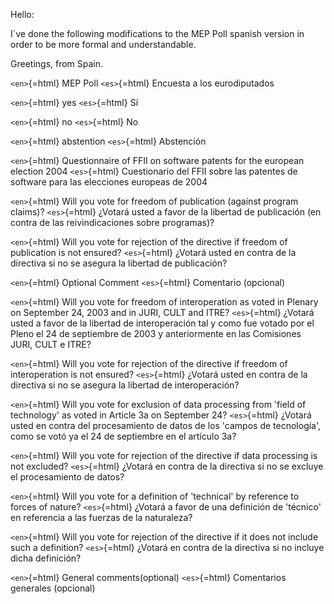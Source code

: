 Hello:

I´ve done the following modifications to the MEP Poll spanish version in
order to be more formal and understandable.

Greetings, from Spain.

`<en>`{=html} MEP Poll `<es>`{=html} Encuesta a los eurodiputados

`<en>`{=html} yes `<es>`{=html} Sí

`<en>`{=html} no `<es>`{=html} No

`<en>`{=html} abstention `<es>`{=html} Abstención

`<en>`{=html} Questionnaire of FFII on software patents for the european
election 2004 `<es>`{=html} Cuestionario del FFII sobre las patentes de
software para las elecciones europeas de 2004

`<en>`{=html} Will you vote for freedom of publication (against program
claims)? `<es>`{=html} ¿Votará usted a favor de la libertad de
publicación (en contra de las reivindicaciones sobre programas)?

`<en>`{=html} Will you vote for rejection of the directive if freedom of
publication is not ensured? `<es>`{=html} ¿Votará usted en contra de la
directiva si no se asegura la libertad de publicación?

`<en>`{=html} Optional Comment `<es>`{=html} Comentario (opcional)

`<en>`{=html} Will you vote for freedom of interoperation as voted in
Plenary on September 24, 2003 and in JURI, CULT and ITRE? `<es>`{=html}
¿Votará usted a favor de la libertad de interoperación tal y como fue
votado por el Pleno el 24 de septiembre de 2003 y anteriormente en las
Comisiones JURI, CULT e ITRE?

`<en>`{=html} Will you vote for rejection of the directive if freedom of
interoperation is not ensured? `<es>`{=html} ¿Votará usted en contra de
la directiva si no se asegura la libertad de interoperación?

`<en>`{=html} Will you vote for exclusion of data processing from
\'field of technology\' as voted in Article 3a on September 24?
`<es>`{=html} ¿Votará usted en contra del procesamiento de datos de los
\'campos de tecnología\', como se votó ya el 24 de septiembre en el
artículo 3a?

`<en>`{=html} Will you vote for rejection of the directive if data
processing is not excluded? `<es>`{=html} ¿Votará en contra de la
directiva si no se excluye el procesamiento de datos?

`<en>`{=html} Will you vote for a definition of \'technical\' by
reference to forces of nature? `<es>`{=html} ¿Votará a favor de una
definición de \'técnico\' en referencia a las fuerzas de la naturaleza?

`<en>`{=html} Will you vote for rejection of the directive if it does
not include such a definition? `<es>`{=html} ¿Votará en contra de la
directiva si no incluye dicha definición?

`<en>`{=html} General comments(optional) `<es>`{=html} Comentarios
generales (opcional)
